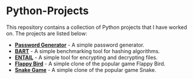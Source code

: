 # Python-Projects

This repository contains a collection of Python projects that I have worked on. The projects are listed below:

- [**Password Generator**](/password-generator/) - A simple password generator.
- [**BART**](/benchmark-hashing-alorithms/) - A simple benchmarking tool for hashing algorithms.
- [**ENTAIL**](/encrypt-decrypt-file-with-cryptography/) - A simple tool for encrypting and decrypting files.
- [**Flappy Bird**](/flappy-bird/) - A simple clone of the popular game Flappy Bird.
- [**Snake Game**](/snake-game/) - A simple clone of the popular game Snake.